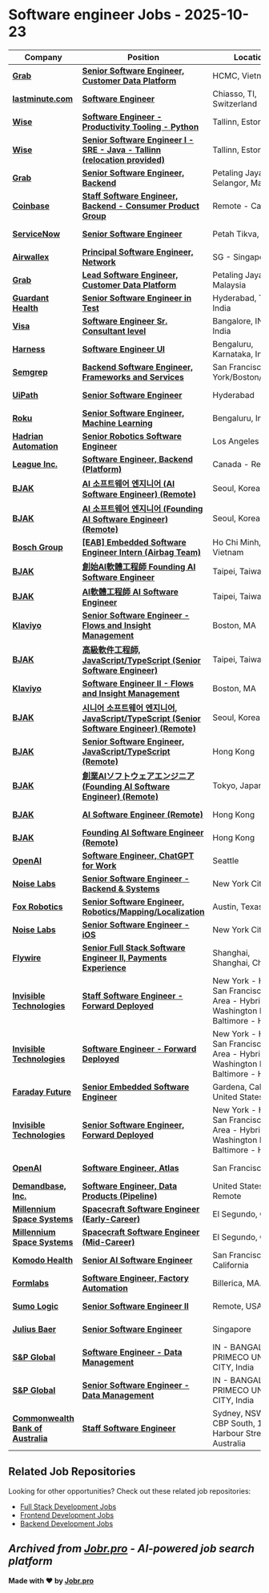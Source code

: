 # Software engineer Jobs - 2025-10-23

| Company | Position | Location | Type | Date |
| ------- | -------- | -------- | ---- | ------ |
| **[Grab](https://www.grab.com)** | **[Senior Software Engineer, Customer Data Platform](https://jobr.pro/job/30823566/senior-software-engineer-customer-data-platform?utm_source=github&utm_medium=repo&utm_campaign=github-software-engineering-jobs)** | HCMC, Vietnam | On Site | Oct 23 |
| **[lastminute.com](https://careers.lastminute.com/)** | **[Software Engineer](https://jobr.pro/job/30824743/software-engineer?utm_source=github&utm_medium=repo&utm_campaign=github-software-engineering-jobs)** | Chiasso, TI, Switzerland | On Site | Oct 23 |
| **[Wise](https://wise.com)** | **[Software Engineer - Productivity Tooling - Python](https://jobr.pro/job/30821125/software-engineer-productivity-tooling-python?utm_source=github&utm_medium=repo&utm_campaign=github-software-engineering-jobs)** | Tallinn, Estonia | On Site | Oct 23 |
| **[Wise](https://wise.com)** | **[Senior Software Engineer I - SRE - Java - Tallinn (relocation provided)](https://jobr.pro/job/30821126/senior-software-engineer-i-sre-java-tallinn-relocation-provided?utm_source=github&utm_medium=repo&utm_campaign=github-software-engineering-jobs)** | Tallinn, Estonia | On Site | Oct 23 |
| **[Grab](https://www.grab.com)** | **[Senior Software Engineer, Backend](https://jobr.pro/job/30823568/senior-software-engineer-backend?utm_source=github&utm_medium=repo&utm_campaign=github-software-engineering-jobs)** | Petaling Jaya, Selangor, Malaysia | On Site | Oct 23 |
| **[Coinbase](https://www.coinbase.com/)** | **[Staff Software Engineer, Backend - Consumer Product Group](https://jobr.pro/job/30817123/staff-software-engineer-backend-consumer-product-group?utm_source=github&utm_medium=repo&utm_campaign=github-software-engineering-jobs)** | Remote - Canada | Remote | Oct 23 |
| **[ServiceNow](https://www.servicenow.com)** | **[Senior Software Engineer](https://jobr.pro/job/30821237/senior-software-engineer?utm_source=github&utm_medium=repo&utm_campaign=github-software-engineering-jobs)** | Petah Tikva, Israel | On Site | Oct 23 |
| **[Airwallex](https://www.airwallex.com)** | **[Principal Software Engineer, Network](https://jobr.pro/job/30815785/principal-software-engineer-network?utm_source=github&utm_medium=repo&utm_campaign=github-software-engineering-jobs)** | SG - Singapore | On Site | Oct 23 |
| **[Grab](https://www.grab.com)** | **[Lead Software Engineer, Customer Data Platform](https://jobr.pro/job/30823569/lead-software-engineer-customer-data-platform?utm_source=github&utm_medium=repo&utm_campaign=github-software-engineering-jobs)** | Petaling Jaya, Malaysia | On Site | Oct 23 |
| **[Guardant Health](https://guardanthealth.com/)** | **[Senior Software Engineer in Test](https://jobr.pro/job/30814531/senior-software-engineer-in-test?utm_source=github&utm_medium=repo&utm_campaign=github-software-engineering-jobs)** | Hyderabad, TS, India | On Site | Oct 23 |
| **[Visa](https://visa.com)** | **[Software Engineer Sr. Consultant level](https://jobr.pro/job/30823180/software-engineer-sr-consultant-level?utm_source=github&utm_medium=repo&utm_campaign=github-software-engineering-jobs)** | Bangalore, INDIA, India | On Site | Oct 23 |
| **[Harness](https://harness.io/)** | **[Software Engineer UI](https://jobr.pro/job/30813674/software-engineer-ui?utm_source=github&utm_medium=repo&utm_campaign=github-software-engineering-jobs)** | Bengaluru, Karnataka, India | On Site | Oct 23 |
| **[Semgrep](https://semgrep.dev/)** | **[Backend Software Engineer, Frameworks and Services](https://jobr.pro/job/30814767/backend-software-engineer-frameworks-and-services?utm_source=github&utm_medium=repo&utm_campaign=github-software-engineering-jobs)** | San Francisco/New York/Boston/Denver | On Site | Oct 23 |
| **[UiPath](https://www.uipath.com/)** | **[Senior Software Engineer](https://jobr.pro/job/30813945/senior-software-engineer?utm_source=github&utm_medium=repo&utm_campaign=github-software-engineering-jobs)** | Hyderabad | On Site | Oct 23 |
| **[Roku](https://www.weareroku.com/)** | **[Senior Software Engineer, Machine Learning](https://jobr.pro/job/30808682/senior-software-engineer-machine-learning?utm_source=github&utm_medium=repo&utm_campaign=github-software-engineering-jobs)** | Bengaluru, India | On Site | Oct 23 |
| **[Hadrian Automation](https://www.hadrian.co/)** | **[Senior Robotics Software Engineer](https://jobr.pro/job/30813747/senior-robotics-software-engineer?utm_source=github&utm_medium=repo&utm_campaign=github-software-engineering-jobs)** | Los Angeles | On Site | Oct 23 |
| **[League Inc.](https://league.com/)** | **[Software Engineer, Backend (Platform)](https://jobr.pro/job/30813307/software-engineer-backend-platform?utm_source=github&utm_medium=repo&utm_campaign=github-software-engineering-jobs)** | Canada - Remote | Remote | Oct 23 |
| **[BJAK](https://bjak.my/)** | **[AI 소프트웨어 엔지니어 (AI Software Engineer) (Remote)](https://jobr.pro/job/30815405/ai-ai-software-engineer-remote?utm_source=github&utm_medium=repo&utm_campaign=github-software-engineering-jobs)** | Seoul, Korea | Remote | Oct 23 |
| **[BJAK](https://bjak.my/)** | **[AI 소프트웨어 엔지니어 (Founding AI Software Engineer) (Remote)](https://jobr.pro/job/30815406/ai-founding-ai-software-engineer-remote?utm_source=github&utm_medium=repo&utm_campaign=github-software-engineering-jobs)** | Seoul, Korea | Remote | Oct 23 |
| **[Bosch Group](https://www.bosch.com)** | **[\[EAB\] Embedded Software Engineer Intern (Airbag Team)](https://jobr.pro/job/30822812/eab-embedded-software-engineer-intern-airbag-team?utm_source=github&utm_medium=repo&utm_campaign=github-software-engineering-jobs)** | Ho Chi Minh, BW, Vietnam | On Site | Oct 23 |
| **[BJAK](https://bjak.my/)** | **[創始AI軟體工程師 Founding AI Software Engineer](https://jobr.pro/job/30815360/ai-founding-ai-software-engineer?utm_source=github&utm_medium=repo&utm_campaign=github-software-engineering-jobs)** | Taipei, Taiwan | On Site | Oct 23 |
| **[BJAK](https://bjak.my/)** | **[AI軟體工程師 AI Software Engineer](https://jobr.pro/job/30815368/ai-ai-software-engineer?utm_source=github&utm_medium=repo&utm_campaign=github-software-engineering-jobs)** | Taipei, Taiwan | On Site | Oct 23 |
| **[Klaviyo](https://www.klaviyo.com)** | **[Senior Software Engineer - Flows and Insight Management](https://jobr.pro/job/30817743/senior-software-engineer-flows-and-insight-management?utm_source=github&utm_medium=repo&utm_campaign=github-software-engineering-jobs)** | Boston, MA | On Site | Oct 23 |
| **[BJAK](https://bjak.my/)** | **[高級軟件工程師, JavaScript/TypeScript (Senior Software Engineer)](https://jobr.pro/job/30815383/-javascripttypescript-senior-software-engineer?utm_source=github&utm_medium=repo&utm_campaign=github-software-engineering-jobs)** | Taipei, Taiwan | On Site | Oct 23 |
| **[Klaviyo](https://www.klaviyo.com)** | **[Software Engineer II - Flows and Insight Management](https://jobr.pro/job/30817744/software-engineer-ii-flows-and-insight-management?utm_source=github&utm_medium=repo&utm_campaign=github-software-engineering-jobs)** | Boston, MA | On Site | Oct 23 |
| **[BJAK](https://bjak.my/)** | **[시니어 소프트웨어 엔지니어, JavaScript/TypeScript (Senior Software Engineer) (Remote)](https://jobr.pro/job/30815427/-javascripttypescript-senior-software-engineer-remote?utm_source=github&utm_medium=repo&utm_campaign=github-software-engineering-jobs)** | Seoul, Korea | Remote | Oct 23 |
| **[BJAK](https://bjak.my/)** | **[Senior Software Engineer, JavaScript/TypeScript (Remote)](https://jobr.pro/job/30815384/senior-software-engineer-javascripttypescript-remote?utm_source=github&utm_medium=repo&utm_campaign=github-software-engineering-jobs)** | Hong Kong | Remote | Oct 23 |
| **[BJAK](https://bjak.my/)** | **[創業AIソフトウェアエンジニア(Founding AI Software Engineer) (Remote)](https://jobr.pro/job/30815391/aifounding-ai-software-engineer-remote?utm_source=github&utm_medium=repo&utm_campaign=github-software-engineering-jobs)** | Tokyo, Japan | Remote | Oct 23 |
| **[BJAK](https://bjak.my/)** | **[AI Software Engineer (Remote)](https://jobr.pro/job/30815371/ai-software-engineer-remote?utm_source=github&utm_medium=repo&utm_campaign=github-software-engineering-jobs)** | Hong Kong | Remote | Oct 23 |
| **[BJAK](https://bjak.my/)** | **[Founding AI Software Engineer (Remote)](https://jobr.pro/job/30815374/founding-ai-software-engineer-remote?utm_source=github&utm_medium=repo&utm_campaign=github-software-engineering-jobs)** | Hong Kong | Remote | Oct 23 |
| **[OpenAI](https://openai.com/)** | **[Software Engineer, ChatGPT for Work](https://jobr.pro/job/30813034/software-engineer-chatgpt-for-work?utm_source=github&utm_medium=repo&utm_campaign=github-software-engineering-jobs)** | Seattle | On Site | Oct 23 |
| **[Noise Labs](https://www.noise.xyz/)** | **[Senior Software Engineer - Backend & Systems](https://jobr.pro/job/30812853/senior-software-engineer-backend-systems?utm_source=github&utm_medium=repo&utm_campaign=github-software-engineering-jobs)** | New York City | Remote | Oct 23 |
| **[Fox Robotics](https://foxrobotics.com/)** | **[Senior Software Engineer, Robotics/Mapping/Localization](https://jobr.pro/job/30810340/senior-software-engineer-roboticsmappinglocalization?utm_source=github&utm_medium=repo&utm_campaign=github-software-engineering-jobs)** | Austin, Texas | On Site | Oct 23 |
| **[Noise Labs](https://www.noise.xyz/)** | **[Senior Software Engineer - iOS](https://jobr.pro/job/30812854/senior-software-engineer-ios?utm_source=github&utm_medium=repo&utm_campaign=github-software-engineering-jobs)** | New York City | Remote | Oct 23 |
| **[Flywire](https://www.flywire.com)** | **[Senior Full Stack Software Engineer II, Payments Experience](https://jobr.pro/job/30816914/senior-full-stack-software-engineer-ii-payments-experience?utm_source=github&utm_medium=repo&utm_campaign=github-software-engineering-jobs)** | Shanghai, Shanghai, China | On Site | Oct 23 |
| **[Invisible Technologies](https://www.invisible.co/)** | **[Staff Software Engineer - Forward Deployed](https://jobr.pro/job/30820493/staff-software-engineer-forward-deployed?utm_source=github&utm_medium=repo&utm_campaign=github-software-engineering-jobs)** | New York - Hybrid; San Francisco Bay Area - Hybrid; Washington DC–Baltimore - Hybrid | On Site | Oct 23 |
| **[Invisible Technologies](https://www.invisible.co/)** | **[Software Engineer - Forward Deployed](https://jobr.pro/job/30820492/software-engineer-forward-deployed?utm_source=github&utm_medium=repo&utm_campaign=github-software-engineering-jobs)** | New York - Hybrid; San Francisco Bay Area - Hybrid; Washington DC–Baltimore - Hybrid | On Site | Oct 23 |
| **[Faraday Future](https://www.ff.com/)** | **[Senior Embedded Software Engineer](https://jobr.pro/job/30815068/senior-embedded-software-engineer?utm_source=github&utm_medium=repo&utm_campaign=github-software-engineering-jobs)** | Gardena, California, United States | On Site | Oct 23 |
| **[Invisible Technologies](https://www.invisible.co/)** | **[Senior Software Engineer, Forward Deployed](https://jobr.pro/job/30820490/senior-software-engineer-forward-deployed?utm_source=github&utm_medium=repo&utm_campaign=github-software-engineering-jobs)** | New York - Hybrid; San Francisco Bay Area - Hybrid; Washington DC–Baltimore - Hybrid | On Site | Oct 23 |
| **[OpenAI](https://openai.com/)** | **[Software Engineer, Atlas](https://jobr.pro/job/30813038/software-engineer-atlas?utm_source=github&utm_medium=repo&utm_campaign=github-software-engineering-jobs)** | San Francisco | On Site | Oct 23 |
| **[Demandbase, Inc.](https://www.demandbase.com/)** | **[Software Engineer, Data Products (Pipeline)](https://jobr.pro/job/30810477/software-engineer-data-products-pipeline?utm_source=github&utm_medium=repo&utm_campaign=github-software-engineering-jobs)** | United States - Remote | Remote | Oct 23 |
| **[Millennium Space Systems](https://www.millennium-space.com/)** | **[Spacecraft Software Engineer (Early-Career)](https://jobr.pro/job/30816000/spacecraft-software-engineer-early-career?utm_source=github&utm_medium=repo&utm_campaign=github-software-engineering-jobs)** | El Segundo, CA | On Site | Oct 23 |
| **[Millennium Space Systems](https://www.millennium-space.com/)** | **[Spacecraft Software Engineer (Mid-Career)](https://jobr.pro/job/30816001/spacecraft-software-engineer-mid-career?utm_source=github&utm_medium=repo&utm_campaign=github-software-engineering-jobs)** | El Segundo, CA | On Site | Oct 23 |
| **[Komodo Health](https://www.komodohealth.com/)** | **[Senior AI Software Engineer](https://jobr.pro/job/30810346/senior-ai-software-engineer?utm_source=github&utm_medium=repo&utm_campaign=github-software-engineering-jobs)** | San Francisco, California | On Site | Oct 23 |
| **[Formlabs](https://formlabs.com/)** | **[Software Engineer, Factory Automation](https://jobr.pro/job/30807052/software-engineer-factory-automation?utm_source=github&utm_medium=repo&utm_campaign=github-software-engineering-jobs)** | Billerica, MA. | On Site | Oct 23 |
| **[Sumo Logic](https://www.sumologic.com/)** | **[Senior Software Engineer II](https://jobr.pro/job/30819729/senior-software-engineer-ii?utm_source=github&utm_medium=repo&utm_campaign=github-software-engineering-jobs)** | Remote, USA | Remote | Oct 23 |
| **[Julius Baer](https://www.juliusbaer.com/)** | **[Senior Software Engineer](https://jobr.pro/job/30796628/senior-software-engineer?utm_source=github&utm_medium=repo&utm_campaign=github-software-engineering-jobs)** | Singapore | On Site | Oct 23 |
| **[S&P Global](https://www.spglobal.com/)** | **[Software Engineer - Data Management](https://jobr.pro/job/30804310/software-engineer-data-management?utm_source=github&utm_medium=repo&utm_campaign=github-software-engineering-jobs)** | IN - BANGALORE PRIMECO UNION CITY, India | On Site | Oct 23 |
| **[S&P Global](https://www.spglobal.com/)** | **[Senior Software Engineer - Data Management](https://jobr.pro/job/30804309/senior-software-engineer-data-management?utm_source=github&utm_medium=repo&utm_campaign=github-software-engineering-jobs)** | IN - BANGALORE PRIMECO UNION CITY, India | On Site | Oct 23 |
| **[Commonwealth Bank of Australia](https://www.commbank.com.au/)** | **[Staff Software Engineer](https://jobr.pro/job/30823848/staff-software-engineer?utm_source=github&utm_medium=repo&utm_campaign=github-software-engineering-jobs)** | Sydney, NSW - CBP South, 11 Harbour Street, Australia | On Site | Oct 23 |

## Related Job Repositories

Looking for other opportunities? Check out these related job repositories:

- [Full Stack Development Jobs](https://github.com/jobs-jobr-pro/Full-Stack-Development-Jobs)
- [Frontend Development Jobs](https://github.com/jobs-jobr-pro/Frontend-Development-Jobs)
- [Backend Development Jobs](https://github.com/jobs-jobr-pro/Backend-Development-Jobs)



*Archived from [Jobr.pro](https://jobr.pro?utm_source=github&utm_medium=repo&utm_campaign=github-software-engineering-jobs) - AI-powered job search platform*
---

**Made with ❤️ by [Jobr.pro](https://jobr.pro?utm_source=github&utm_medium=repo&utm_campaign=github-software-engineering-jobs)**